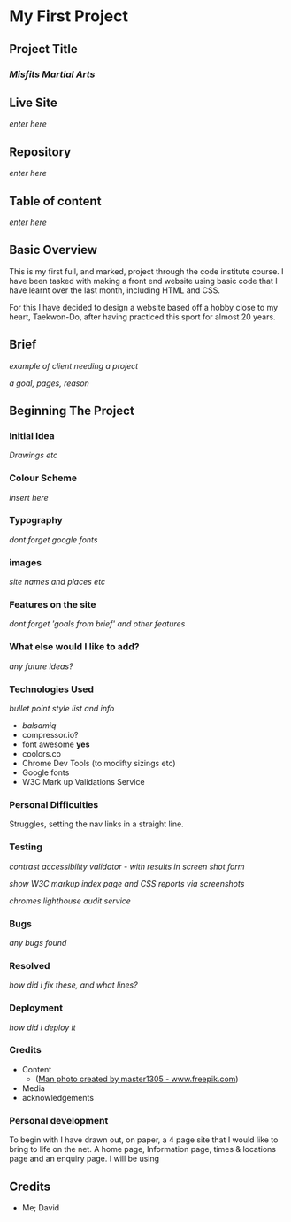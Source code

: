 # **My First Project**

## **Project Title**
### *Misfits Martial Arts*

## Live Site

*enter here*

## Repository

*enter here*

## Table of content

*enter here*

## **Basic Overview**

This is my first full, and marked, project through the code institute course. I have been tasked with making a front end website using basic code that I have learnt over the last month, including HTML and CSS.

For this I have decided to design a website based off a hobby close to my heart, Taekwon-Do, after having practiced this sport for almost 20 years.

## Brief

*example of client needing a project*

*a goal, pages, reason*

## **Beginning The Project**

### Initial Idea

*Drawings etc*

### Colour Scheme

*insert here*

### Typography

*dont forget google fonts*

### images

*site names and places etc*

### Features on the site

*dont forget 'goals from brief' and other features*

### What else would I like to add?

*any future ideas?*

### Technologies Used

*bullet point style list and info*

* *balsamiq*
* compressor.io?
* font awesome  **yes**
* coolors.co
* Chrome Dev Tools (to modifty sizings etc)
* Google fonts
* W3C Mark up Validations Service

### Personal Difficulties

Struggles, setting the nav links in a straight line.

### Testing

*contrast accessibility validator - with results in screen shot form*

*show W3C markup index page and CSS reports via screenshots*

*chromes lighthouse audit service*

### Bugs

*any bugs found*

### Resolved

*how did i fix these, and what lines?*

### Deployment

*how did i deploy it*

### Credits

* Content
  * (<a href='https://www.freepik.com/photos/man'>Man photo created by master1305 - www.freepik.com</a>)
* Media
* acknowledgements

### Personal development

To begin with I have drawn out, on paper, a 4 page site that I would like to bring to life on the net. A home page, Information page, times & locations page and an enquiry page. I will be using 



## Credits
* Me; David